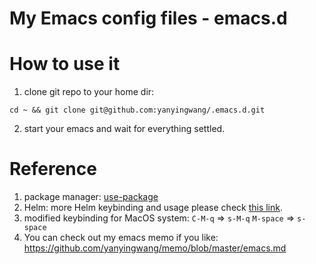 # My Emacs config files - emacs.d

# How to use it
1. clone git repo to your home dir:
~~~shell
cd ~ && git clone git@github.com:yanyingwang/.emacs.d.git
~~~

2. start your emacs and wait for everything settled.


# Reference
1. package manager: [use-package](https://github.com/jwiegley/use-package)
2. Helm: more Helm keybinding and usage please check [this link](http://tuhdo.github.io/helm-intro.html).
3. modified keybinding for MacOS system:
  `C-M-q` => `s-M-q`
  `M-space` => `s-space`
4. You can check out my emacs memo if you like: https://github.com/yanyingwang/memo/blob/master/emacs.md
